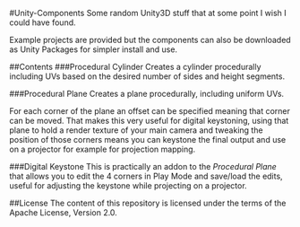 #Unity-Components
Some random Unity3D stuff that at some point I wish I could have found.

Example projects are provided but the components can also be downloaded as Unity Packages for simpler install and use.

##Contents
###Procedural Cylinder
Creates a cylinder procedurally including UVs based on the desired number of sides and height segments.

###Procedural Plane
Creates a plane procedurally, including uniform UVs.

For each corner of the plane an offset can be specified meaning that corner can be moved. That makes this very useful for digital keystoning, using that plane to hold a render texture of your main camera and tweaking the position of those corners means you can keystone the final output and use on a projector for example for projection mapping.

###Digital Keystone
This is practically an addon to the *Procedural Plane* that allows you to edit the 4 corners in Play Mode and save/load the edits, useful for adjusting the keystone while projecting on a projector.

##License
The content of this repository is licensed under the terms of the Apache License, Version 2.0.
